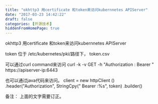 ```yaml
---
title: "okhttp3 用certificate 和token来访问kubernnetes APIServer"
date: "2017-03-23 14:42:22"
draft: false
categories: [开源技术]
hiddenFromHomePage: true
---
```

okhttp3 用certificate 和token来访问kubernnetes APIServer

token 位于 /etc/kubernetes/pki/路径下， token.csv

可以通过curl command来访问
curl -k -v  GET -h "Authorization : Bearer   <token>"    https://apiserver-ip:6443

也可以通过java代码来访问。
client = new httpClient ()
            .header("Authorization", StringCpy(" Bearer :%s", token)
             .builder()

备注：
上面的文字需要订正。
